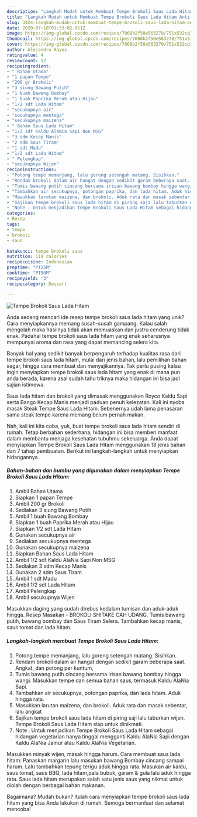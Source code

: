 ```yaml
---
description: "Langkah Mudah untuk Membuat Tempe Brokoli Saus Lada Hitam Anti Gagal"
title: "Langkah Mudah untuk Membuat Tempe Brokoli Saus Lada Hitam Anti Gagal"
slug: 3424-langkah-mudah-untuk-membuat-tempe-brokoli-saus-lada-hitam-anti-gagal
date: 2020-07-18T01:33:02.051Z
image: https://img-global.cpcdn.com/recipes/7068b2f50e563270/751x532cq70/tempe-brokoli-saus-lada-hitam-foto-resep-utama.jpg
thumbnail: https://img-global.cpcdn.com/recipes/7068b2f50e563270/751x532cq70/tempe-brokoli-saus-lada-hitam-foto-resep-utama.jpg
cover: https://img-global.cpcdn.com/recipes/7068b2f50e563270/751x532cq70/tempe-brokoli-saus-lada-hitam-foto-resep-utama.jpg
author: Alejandro Hayes
ratingvalue: 4
reviewcount: 12
recipeingredient:
- " Bahan Utama"
- "1 papan Tempe"
- "200 gr Brokoli"
- "3 siung Bawang Putih"
- "1 buah Bawang Bombay"
- "1 buah Paprika Merah atau Hijau"
- "1/2 sdt Lada Hitam"
- "secukupnya air"
- "secukupnya mentega"
- "secukupnya maizena"
- " Bahan Saus Lada Hitam"
- "1/2 sdt Kaldu AlaNia Sapi Non MSG"
- "3 sdm Kecap Manis"
- "2 sdm Saus Tiram"
- "1 sdt Madu"
- "1/2 sdt Lada Hitam"
- " Pelengkap"
- "secukupnya Wijen"
recipeinstructions:
- "Potong tempe memanjang, lalu goreng setengah matang. Sisihkan."
- "Rendam brokoli dalam air hangat dengan sedikit garam beberapa saat. Angkat, dan potong per kuntum,"
- "Tumis bawang putih cincang bersama irisan bawang bombay hingga wangi. Masukkan tempe dan semua bahan saus, termasuk Kaldu AlaNia Sapi."
- "Tambahkan air secukupnya, potongan paprika, dan lada hitam. Aduk hingga rata."
- "Masukkan larutan maizena, dan brokoli. Aduk rata dan masak sebentar, lalu angkat"
- "Sajikan tempe brokoli saus lada hitam di piring saji lalu taburkan wijen. Tempe Brokoli Saus Lada Hitam siap untuk dinikmati."
- "Note : Untuk menjadikan Tempe Brokoli Saus Lada Hitam sebagai hidangan vegetarian hanya tinggal mengganti Kaldu AlaNia Sapi dengan Kaldu AlaNia Jamur atau Kaldu AlaNia Vegetarian."
categories:
- Resep
tags:
- tempe
- brokoli
- saus

katakunci: tempe brokoli saus 
nutrition: 114 calories
recipecuisine: Indonesian
preptime: "PT25M"
cooktime: "PT50M"
recipeyield: "3"
recipecategory: Dessert

---
```



![Tempe Brokoli Saus Lada Hitam](https://img-global.cpcdn.com/recipes/7068b2f50e563270/751x532cq70/tempe-brokoli-saus-lada-hitam-foto-resep-utama.jpg)

Anda sedang mencari ide resep tempe brokoli saus lada hitam yang unik? Cara menyiapkannya memang susah-susah gampang. Kalau salah mengolah maka hasilnya tidak akan memuaskan dan justru cenderung tidak enak. Padahal tempe brokoli saus lada hitam yang enak seharusnya mempunyai aroma dan rasa yang dapat memancing selera kita.

Banyak hal yang sedikit banyak berpengaruh terhadap kualitas rasa dari tempe brokoli saus lada hitam, mulai dari jenis bahan, lalu pemilihan bahan segar, hingga cara membuat dan menyajikannya. Tak perlu pusing kalau ingin menyiapkan tempe brokoli saus lada hitam yang enak di mana pun anda berada, karena asal sudah tahu triknya maka hidangan ini bisa jadi sajian istimewa.

Saus lada hitam dan brokoli yang dimasak menggunakan Royco Kaldu Sapi serta Bango Kecap Manis menjadi paduan penuh kelezatan. Kali ini nyoba masak Steak Tempe Saus Lada Hitam. Sebenernya udah lama penasaran sama steak tempe karena memang belum pernah makan.


Nah, kali ini kita coba, yuk, buat tempe brokoli saus lada hitam sendiri di rumah. Tetap berbahan sederhana, hidangan ini bisa memberi manfaat dalam membantu menjaga kesehatan tubuhmu sekeluarga. Anda dapat menyiapkan Tempe Brokoli Saus Lada Hitam menggunakan 18 jenis bahan dan 7 tahap pembuatan. Berikut ini langkah-langkah untuk menyiapkan hidangannya.

<!--inarticleads1-->

##### Bahan-bahan dan bumbu yang digunakan dalam menyiapkan Tempe Brokoli Saus Lada Hitam:

1. Ambil  Bahan Utama
1. Siapkan 1 papan Tempe
1. Ambil 200 gr Brokoli
1. Sediakan 3 siung Bawang Putih
1. Ambil 1 buah Bawang Bombay
1. Siapkan 1 buah Paprika Merah atau Hijau
1. Siapkan 1/2 sdt Lada Hitam
1. Gunakan secukupnya air
1. Sediakan secukupnya mentega
1. Gunakan secukupnya maizena
1. Siapkan  Bahan Saus Lada Hitam
1. Ambil 1/2 sdt Kaldu AlaNia Sapi Non MSG
1. Sediakan 3 sdm Kecap Manis
1. Gunakan 2 sdm Saus Tiram
1. Ambil 1 sdt Madu
1. Ambil 1/2 sdt Lada Hitam
1. Ambil  Pelengkap
1. Ambil secukupnya Wijen


Masukkan daging yang sudah direbus kedalam tumisan dan aduk-aduk hingga. Resep Masakan - BROKOLI SHITAKE CAH UDANG. Tumis bawang putih, bawang bombay dan Saus Tiram Selera. Tambahkan kecap manis, saus tomat dan lada hitam. 

<!--inarticleads2-->

##### Langkah-langkah membuat Tempe Brokoli Saus Lada Hitam:

1. Potong tempe memanjang, lalu goreng setengah matang. Sisihkan.
1. Rendam brokoli dalam air hangat dengan sedikit garam beberapa saat. Angkat, dan potong per kuntum,
1. Tumis bawang putih cincang bersama irisan bawang bombay hingga wangi. Masukkan tempe dan semua bahan saus, termasuk Kaldu AlaNia Sapi.
1. Tambahkan air secukupnya, potongan paprika, dan lada hitam. Aduk hingga rata.
1. Masukkan larutan maizena, dan brokoli. Aduk rata dan masak sebentar, lalu angkat
1. Sajikan tempe brokoli saus lada hitam di piring saji lalu taburkan wijen. Tempe Brokoli Saus Lada Hitam siap untuk dinikmati.
1. Note : Untuk menjadikan Tempe Brokoli Saus Lada Hitam sebagai hidangan vegetarian hanya tinggal mengganti Kaldu AlaNia Sapi dengan Kaldu AlaNia Jamur atau Kaldu AlaNia Vegetarian.


Masukkan minyak wijen, masak hingga harum. Cara membuat saus lada hitam: Panaskan margarin lalu masukan bawang Bombay cincang sampai harum. Lalu tambahkan tepung terigu aduk hingga rata. Masukan air kaldu, saus tomat, saus BBQ, lada hitam,pala bubuk, garam &amp; gula lalu aduk hingga rata. Saus lada hitam merupakan salah satu jenis saus yang nikmat untuk diolah dengan berbagai bahan makanan. 

Bagaimana? Mudah bukan? Itulah cara menyiapkan tempe brokoli saus lada hitam yang bisa Anda lakukan di rumah. Semoga bermanfaat dan selamat mencoba!
